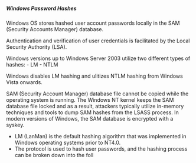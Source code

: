 ##### Windows Password Hashes

Windows OS stores hashed user account passwords locally in the SAM (Security Accounts Manager) database.

Authentication and verification of user credentials is facilitated by the Local Security Authority (LSA).

Windows versions up to Windows Server 2003 utilize two different types of hashes:
	- LM
	- NTLM

Windows disables LM hashing and ulitizes NTLM hashing from Windows Vista onwards. 

SAM (Security Account Manager) database file cannot be copied while the operating system is running. The Windows NT kernel keeps the SAM database file locked and as a result, attackers typically utilize in-memory techniques and tools to dump SAM hashes from the LSASS process. In modern versions of Windows, the SAM database is encrypted with a syskey.

- LM (LanMan) is the default hashing algorithm that was implemented in Windows operating systems prior to NT4.0.
- The protocol is used to hash user passwords, and the hashing process can be broken down into the foll